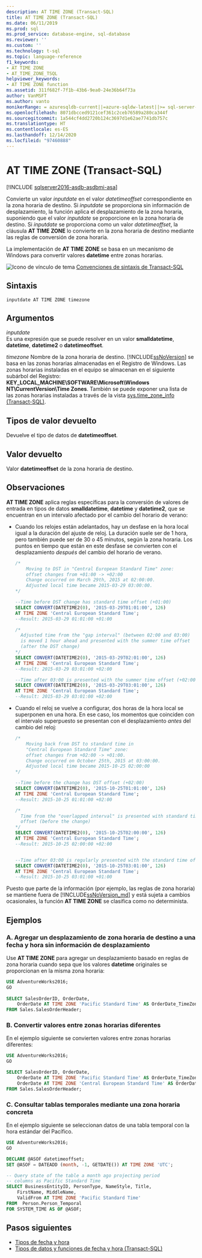 ```yaml
---
description: AT TIME ZONE (Transact-SQL)
title: AT TIME ZONE (Transact-SQL)
ms.date: 06/11/2019
ms.prod: sql
ms.prod_service: database-engine, sql-database
ms.reviewer: ''
ms.custom: ''
ms.technology: t-sql
ms.topic: language-reference
f1_keywords:
- AT TIME ZONE
- AT_TIME_ZONE_TSQL
helpviewer_keywords:
- AT TIME ZONE function
ms.assetid: 311f682f-7f1b-43b6-9ea0-24e36b64f73a
author: VanMSFT
ms.author: vanto
monikerRange: = azuresqldb-current||=azure-sqldw-latest||>= sql-server-2016||>= sql-server-linux-2017
ms.openlocfilehash: 8071dbcced9121cef361c2ceb76589a280ca344f
ms.sourcegitcommit: 1a544cf4dd2720b124c3697d1e62ae7741db757c
ms.translationtype: HT
ms.contentlocale: es-ES
ms.lasthandoff: 12/14/2020
ms.locfileid: "97460888"
---
```

# <a name="at-time-zone-transact-sql"></a>AT TIME ZONE (Transact-SQL)

[!INCLUDE [sqlserver2016-asdb-asdbmi-asa](../../includes/applies-to-version/sqlserver2016-asdb-asdbmi-asa.md)]

Convierte un valor *inputdate* en el valor *datetimeoffset* correspondiente en la zona horaria de destino. Si *inputdate* se proporciona sin información de desplazamiento, la función aplica el desplazamiento de la zona horaria, suponiendo que el valor *inputdate* se proporcione en la zona horaria de destino. Si *inputdate* se proporciona como un valor *datetimeoffset*, la cláusula **AT TIME ZONE** lo convierte en la zona horaria de destino mediante las reglas de conversión de zona horaria.  

La implementación de **AT TIME ZONE** se basa en un mecanismo de Windows para convertir valores **datetime** entre zonas horarias.  

![Icono de vínculo de tema](../../database-engine/configure-windows/media/topic-link.gif "Icono de vínculo de tema") [Convenciones de sintaxis de Transact-SQL](../../t-sql/language-elements/transact-sql-syntax-conventions-transact-sql.md) 

## <a name="syntax"></a>Sintaxis

```syntaxsql
inputdate AT TIME ZONE timezone  
```

## <a name="arguments"></a>Argumentos

*inputdate*  
Es una expresión que se puede resolver en un valor **smalldatetime**, **datetime**, **datetime2** o **datetimeoffset**.  

*timezone* Nombre de la zona horaria de destino. [!INCLUDE[ssNoVersion](../../includes/ssnoversion-md.md)] se basa en las zonas horarias almacenadas en el Registro de Windows. Las zonas horarias instaladas en el equipo se almacenan en el siguiente subárbol del Registro: **KEY_LOCAL_MACHINE\SOFTWARE\Microsoft\Windows NT\CurrentVersion\Time Zones**. También se puede exponer una lista de las zonas horarias instaladas a través de la vista [sys.time_zone_info &#40;Transact-SQL&#41;](../../relational-databases/system-catalog-views/sys-time-zone-info-transact-sql.md).  

## <a name="return-types"></a>Tipos de valor devuelto

Devuelve el tipo de datos de **datetimeoffset**.

## <a name="return-value"></a>Valor devuelto

Valor **datetimeoffset** de la zona horaria de destino.
  
## <a name="remarks"></a>Observaciones

**AT TIME ZONE** aplica reglas específicas para la conversión de valores de entrada en tipos de datos **smalldatetime**, **datetime** y **datetime2**, que se encuentran en un intervalo afectado por el cambio del horario de verano:

- Cuando los relojes están adelantados, hay un desfase en la hora local igual a la duración del ajuste de reloj. La duración suele ser de 1 hora, pero también puede ser de 30 o 45 minutos, según la zona horaria. Los puntos en tiempo que están en este desfase se convierten con el desplazamiento *después* del cambio del horario de verano.  

    ```sql
    /*  
        Moving to DST in "Central European Standard Time" zone: 
        offset changes from +01:00 -> +02:00   
        Change occurred on March 29th, 2015 at 02:00:00.   
        Adjusted local time became 2015-03-29 03:00:00.  
    */  

    --Time before DST change has standard time offset (+01:00)
    SELECT CONVERT(DATETIME2(0), '2015-03-29T01:01:00', 126)     
    AT TIME ZONE 'Central European Standard Time';  
    --Result: 2015-03-29 01:01:00 +01:00   
  
    /*
      Adjusted time from the "gap interval" (between 02:00 and 03:00)
      is moved 1 hour ahead and presented with the summer time offset
      (after the DST change) 
    */
    SELECT CONVERT(DATETIME2(0), '2015-03-29T02:01:00', 126)   
    AT TIME ZONE 'Central European Standard Time';  
    --Result: 2015-03-29 03:01:00 +02:00

    --Time after 03:00 is presented with the summer time offset (+02:00)
    SELECT CONVERT(DATETIME2(0), '2015-03-29T03:01:00', 126)   
    AT TIME ZONE 'Central European Standard Time';  
    --Result: 2015-03-29 03:01:00 +02:00  
  
    ```

- Cuando el reloj se vuelve a configurar, dos horas de la hora local se superponen en una hora.  En ese caso, los momentos que coinciden con el intervalo superpuesto se presentan con el desplazamiento *antes* del cambio del reloj:  
  
    ```sql
    /*  
        Moving back from DST to standard time in
        "Central European Standard Time" zone:
        offset changes from +02:00 -> +01:00.
        Change occurred on October 25th, 2015 at 03:00:00.
        Adjusted local time became 2015-10-25 02:00:00
    */  

    --Time before the change has DST offset (+02:00)
    SELECT CONVERT(DATETIME2(0), '2015-10-25T01:01:00', 126)
    AT TIME ZONE 'Central European Standard Time';  
    --Result: 2015-10-25 01:01:00 +02:00  

    /*
      Time from the "overlapped interval" is presented with standard time 
      offset (before the change)
    */
    SELECT CONVERT(DATETIME2(0), '2015-10-25T02:00:00', 126)
    AT TIME ZONE 'Central European Standard Time';  
    --Result: 2015-10-25 02:00:00 +02:00  


    --Time after 03:00 is regularly presented with the standard time offset (+01:00)
    SELECT CONVERT(DATETIME2(0), '2015-10-25T03:01:00', 126)
    AT TIME ZONE 'Central European Standard Time';
    --Result: 2015-10-25 03:01:00 +01:00
  
    ```

Puesto que parte de la información (por ejemplo, las reglas de zona horaria) se mantiene fuera de [!INCLUDE[ssNoVersion_md](../../includes/ssnoversion-md.md)] y está sujeta a cambios ocasionales, la función **AT TIME ZONE** se clasifica como no determinista. 

## <a name="examples"></a>Ejemplos

### <a name="a-add-target-time-zone-offset-to-datetime-without-offset-information"></a>A. Agregar un desplazamiento de zona horaria de destino a una fecha y hora sin información de desplazamiento  

Use **AT TIME ZONE** para agregar un desplazamiento basado en reglas de zona horaria cuando sepa que los valores **datetime** originales se proporcionan en la misma zona horaria:  

```sql
USE AdventureWorks2016;
GO  
  
SELECT SalesOrderID, OrderDate,
    OrderDate AT TIME ZONE 'Pacific Standard Time' AS OrderDate_TimeZonePST  
FROM Sales.SalesOrderHeader;
```

### <a name="b-convert-values-between-different-time-zones"></a>B. Convertir valores entre zonas horarias diferentes  

En el ejemplo siguiente se convierten valores entre zonas horarias diferentes:  

```sql
USE AdventureWorks2016;
GO

SELECT SalesOrderID, OrderDate,
    OrderDate AT TIME ZONE 'Pacific Standard Time' AS OrderDate_TimeZonePST,
    OrderDate AT TIME ZONE 'Central European Standard Time' AS OrderDate_TimeZoneCET
FROM Sales.SalesOrderHeader;
```

### <a name="c-query-temporal-tables-using-a-specific-time-zone"></a>C. Consultar tablas temporales mediante una zona horaria concreta

En el ejemplo siguiente se seleccionan datos de una tabla temporal con la hora estándar del Pacífico.  

```sql
USE AdventureWorks2016;
GO

DECLARE @ASOF datetimeoffset;  
SET @ASOF = DATEADD (month, -1, GETDATE()) AT TIME ZONE 'UTC';

-- Query state of the table a month ago projecting period
-- columns as Pacific Standard Time
SELECT BusinessEntityID, PersonType, NameStyle, Title,
    FirstName, MiddleName,
    ValidFrom AT TIME ZONE 'Pacific Standard Time'
FROM  Person.Person_Temporal
FOR SYSTEM_TIME AS OF @ASOF;
```

## <a name="next-steps"></a>Pasos siguientes

- [Tipos de fecha y hora](../../t-sql/data-types/date-and-time-types.md)
- [Tipos de datos y funciones de fecha y hora &#40;Transact-SQL&#41;](../../t-sql/functions/date-and-time-data-types-and-functions-transact-sql.md)
